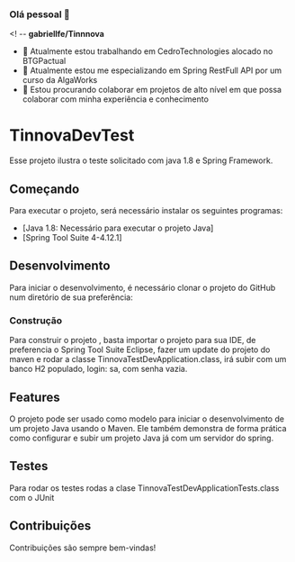 ### Olá pessoal 👋

<! --
**gabriellfe/Tinnnova**

- 🔭 Atualmente estou trabalhando em CedroTechnologies alocado no BTGPactual
- 🌱 Atualmente estou me especializando em Spring RestFull API por um curso da AlgaWorks
- 👯 Estou procurando colaborar em projetos de alto nível em que possa colaborar com minha experiência e conhecimento


# TinnovaDevTest

Esse projeto ilustra o teste solicitado com java 1.8 e Spring Framework.

## Começando

Para executar o projeto, será necessário instalar os seguintes programas:

- [Java 1.8: Necessário para executar o projeto Java]
- [Spring Tool Suite 4-4.12.1]

## Desenvolvimento

Para iniciar o desenvolvimento, é necessário clonar o projeto do GitHub num diretório de sua preferência:

### Construção

Para construir o projeto , basta importar o projeto para sua IDE, de preferencia o Spring Tool Suite Eclipse, fazer um update do projeto do maven e rodar a classe TinnovaTestDevApplication.class, irá subir com um banco H2 populado, login: sa, com senha vazia.

## Features

O projeto pode ser usado como modelo para iniciar o desenvolvimento de um projeto Java usando o Maven. Ele também demonstra de forma prática como configurar e subir um projeto Java já com um servidor do spring.

## Testes

Para rodar os testes rodas a clase TinnovaTestDevApplicationTests.class com o JUnit


## Contribuições

Contribuições são sempre bem-vindas!
